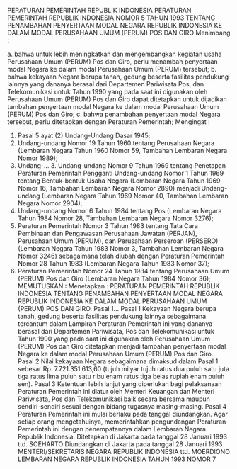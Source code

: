  PERATURAN PEMERINTAH REPUBLIK INDONESIA PERATURAN PEMERINTAH REPUBLIK INDONESIA NOMOR 5 TAHUN 1993 TENTANG PENAMBAHAN PENYERTAAN MODAL NEGARA REPUBLIK INDONESIA KE DALAM MODAL PERUSAHAAN UMUM (PERUM) POS DAN GIRO
Menimbang :

a. bahwa untuk lebih meningkatkan dan mengembangkan kegiatan usaha Perusahaan Umum (PERUM) Pos dan Giro, perlu menambah penyertaan modal Negara ke dalam modal Perusahaan Umum (PERUM) tersebut;
b. bahwa kekayaan Negara berupa tanah, gedung beserta fasilitas pendukung lainnya yang dananya berasal dari Departemen Pariwisata Pos, dan Telekomunikasi untuk Tahun 1990 yang pada saat ini digunakan oleh Perusahaan Umum (PERUM) Pos dan Giro dapat ditetapkan untuk dijadikan tambahan penyertaan modal Negara ke dalam modal Perusahaan Umum (PERUM) Pos dan Giro;
c. bahwa penambahan penyertaan modal Negara tersebut, perlu ditetapkan dengan Peraturan Pemerintah;
Mengingat :

1. Pasal 5 ayat (2) Undang-Undang Dasar 1945;
2. Undang-undang Nomor 19 Tahun 1960 tentang Perusahaan Negara (Lembaran Negara Tahun 1960 Nomor 59, Tambahan Lembaran Negara Nomor 1989);
3. Undang-… 3. Undang-undang Nomor 9 Tahun 1969 tentang Penetapan Peraturan Pemerintah Pengganti Undang-undang Nomor 1 Tahun 1969 tentang Bentuk-bentuk Usaha Negara (Lembaran Negara Tahun 1969 Nomor 16, Tambahan Lembaran Negara Nomor 2890) menjadi Undang-undang (Lembaran Negara Tahun 1969 Nomor 40, Tambahan Lembaran Negara Nomor 2904);
4. Undang-undang Nomor 6 Tahun 1984 tentang Pos (Lembaran Negara Tahun 1984 Nomor 28, Tambahan Lembaran Negara Nomor 3276);
5. Peraturan Pemerintah Nomor 3 Tahun 1983 tentang Tata Cara Pembinaan dan Pengawasan Perusahaan Jawatan (PERJAN), Perusahaan Umum (PERUM), dan Perusahaan Perseroan (PERSERO) (Lembaran Negara Tahun 1983 Nomor 3, Tambahan Lembaran Negara Nomor 3246) sebagaimana telah diubah dengan Peraturan Pemerintah Nomor 28 Tahun 1983 (Lembaran Negara Tahun 1983 Nomor 37);
6. Peraturan Pemerintah Nomor 24 Tahun 1984 tentang Perusahaan Umum (PERUM) Pos dan Giro (Lembaran Negara Tahun 1984 Nomor 36);
MEMUTUSKAN :
 Menetapkan : PERATURAN PEMERINTAH REPUBLIK INDONESIA TENTANG PENAMBAHAN PENYERTAAN MODAL NEGARA REPUBLIK INDONESIA KE DALAM MODAL PERUSAHAAN UMUM (PERUM) POS DAN GIRO. Pasal 1…
Pasal 1
Kekayaan Negara berupa tanah, gedung beserta fasilitas pendukung lainnya sebagaimana tercantum dalam Lampiran Peraturan Pemerintah ini yang dananya berasal dari Departemen Pariwisata, Pos dan Telekomunikasi untuk Tahun 1990 yang pada saat ini digunakan oleh Perusahaan Umum (PERUM) Pos dan Giro ditetapkan menjadi tambahan penyertaan modal Negara ke dalam modal Perusahaan Umum (PERUM) Pos dan Giro.
Pasal 2
Nilai kekayaan Negara sebagaimana dimaksud dalam Pasal 1 sebesar Rp.
7.721.351.613,60 (tujuh milyar tujuh ratus dua puluh satu juta tiga ratus lima puluh satu ribu enam ratus tiga belas rupiah enam puluh sen).
Pasal 3
Ketentuan lebih lanjut yang diperlukan bagi pelaksanaan Peraturan Pemerintah ini diatur oleh Menteri Keuangan dan Menteri Pariwisata, Pos dan Telekomunikasi baik secara bersama maupun sendiri-sendiri sesuai dengan bidang tugasnya masing-masing.
Pasal 4
Peraturan Pemerintah ini mulai berlaku pada tanggal diundangkan.
Agar setiap orang mengetahuinya, memerintahkan pengundangan Peraturan Pemerintah ini dengan penempatannya dalam Lembaran Negara Republik Indonesia. Ditetapkan di Jakarta pada tanggal 28 Januari 1993 ttd. SOEHARTO Diundangkan di Jakarta pada tanggal 28 Januari 1993 MENTERI/SEKRETARIS NEGARA REPUBLIK INDONESIA ttd. MOERDIONO LEMBARAN NEGARA REPUBLIK INDONESIA TAHUN 1993 NOMOR 7